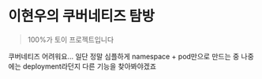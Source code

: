 # 이현우의 쿠버네티즈 탐방

> 100%가 토이 프로젝트입니다

쿠버네티즈 어려워요...
일단 정말 심플하게 namespace + pod만으로 만드는 중
나중에는 deployment라던지 다른 기능을 찾아봐야겠죠
